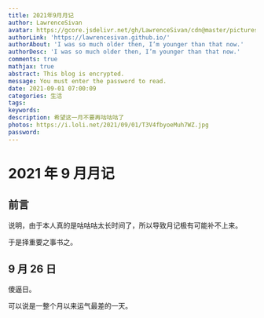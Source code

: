 ```yaml
---
title: 2021年9月月记
author: LawrenceSivan
avatar: https://gcore.jsdelivr.net/gh/LawrenceSivan/cdn@master/pictures/avatar.jpg
authorLink: 'https://lawrencesivan.github.io/'
authorAbout: 'I was so much older then, I’m younger than that now.'
authorDesc: 'I was so much older then, I’m younger than that now.'
comments: true
mathjax: true
abstract: This blog is encrypted.
message: You must enter the password to read.
date: 2021-09-01 07:00:09
categories: 生活
tags: 
keywords:
description: 希望这一月不要再咕咕咕了
photos: https://i.loli.net/2021/09/01/T3V4fbyoeMuh7WZ.jpg
password: 
---
```


# $2021$ 年 $9$ 月月记

## 前言

说明，由于本人真的是咕咕咕太长时间了，所以导致月记极有可能补不上来。

于是择重要之事书之。

## $9$​ 月 $26$​ 日

傻逼日。

可以说是一整个月以来运气最差的一天。

